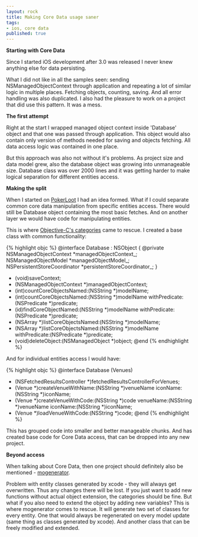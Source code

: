 ```yaml
---
layout: rock
title: Making Core Data usage saner
tags:
- ios, core data
published: true
---
```


**Starting with Core Data**

Since I started iOS development after 3.0 was released I never knew anything else for data persisting.

What I did not like in all the samples seen: sending NSManagedObjectContext through application
and repeating a lot of similar logic in multiple places. Fetching objects, counting, saving. And
all error handling was also duplicated. I also had the pleasure to work on a project that did use
this pattern. It was a mess.

**The first attempt**

Right at the start I wrapped managed object context inside 'Database' object and that one was passed
through application. This object would also contain only version of methods needed for saving and
objects fetching. All data access logic was contained in one place.

But this approach was also not without it's problems. As project size and data model grew, also the
database object was growing into unmanageable size. Database class was over 2000 lines and it was 
getting harder to make logical separation for different entities access.

**Making the split**

When I started on [PokerLoot][1] I had an idea formed. What if I could separate common core data
manipulation from specific entities access. There would still be Database object containing the most
basic fetches. And on another layer we would have code for manipulating entities.

This is where [Objective-C's categories][2] came to rescue. I created a base class with common functionality:

{% highlight objc %}
@interface Database : NSObject {
 @private
  NSManagedObjectContext *managedObjectContext_;
  NSManagedObjectModel *managedObjectModel_;
  NSPersistentStoreCoordinator *persistentStoreCoordinator_;
}
- (void)saveContext;
- (NSManagedObjectContext *)managedObjectContext;
- (int)countCoreObjectsNamed:(NSString *)modelName;
- (int)countCoreObjectsNamed:(NSString *)modelName withPredicate:(NSPredicate *)predicate;
- (id)findCoreObjectNamed:(NSString *)modelName withPredicate:(NSPredicate *)predicate;
- (NSArray *)listCoreObjectsNamed:(NSString *)modelName;
- (NSArray *)listCoreObjectsNamed:(NSString *)modelName withPredicate:(NSPredicate *)predicate;
- (void)deleteObject:(NSManagedObject *)object;
@end
{% endhighlight %}

And for individual entities access I would have:

{% highlight objc %}
@interface Database (Venues)
- (NSFetchedResultsController *)fetchedResultsControllerForVenues;
- (Venue *)createVenueWithName:(NSString *)venueName iconName:(NSString *)iconName;
- (Venue *)createVenueWithCode:(NSString *)code venueName:(NSString *)venueName iconName:(NSString *)iconName;
- (Venue *)loadVenueWithCode:(NSString *)code;
@end
{% endhighlight %}

This has grouped code into smaller and better manageable chunks. And has created base code for Core
Data access, that can be dropped into any new project.

**Beyond access**

When talking about Core Data, then one project should definitely also be mentioned - [mogenerator][3].

Problem with entity classes generated by xcode - they will always get overwritten. Thus any changes
there will be lost. If you just want to add new functions without actual object extension, the categories
should be fine. But what if you also need to extend the object by adding new variables? This is where
mogenerator comes to rescue. It will generate two set of classes for every entity. One that would always
be regenerated on every model update (same thing as classes generated by xcode). And another class
that can be freely modified and extended.

[1]: http://pokerloot.jaanussiim.com/
[2]: http://macdevelopertips.com/objective-c/objective-c-categories.html
[3]: http://rentzsch.github.com/mogenerator/